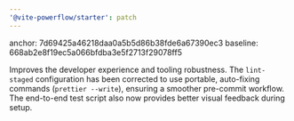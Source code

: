 ```yaml
---
'@vite-powerflow/starter': patch
---
```


anchor: 7d69425a46218daa0a5b5d86b38fde6a67390ec3
baseline: 668ab2e8f19ec5a066bfdba3e5f2713f29078ff5

Improves the developer experience and tooling robustness. The `lint-staged` configuration has been corrected to use portable, auto-fixing commands (`prettier --write`), ensuring a smoother pre-commit workflow. The end-to-end test script also now provides better visual feedback during setup.
